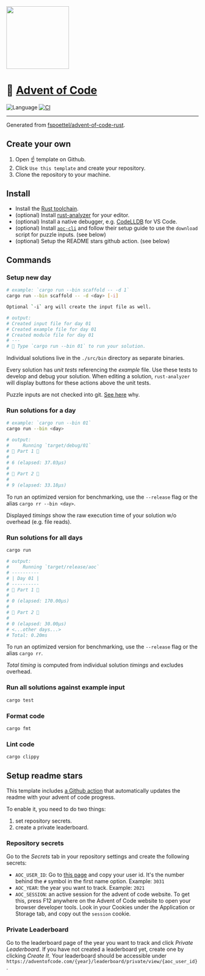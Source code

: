 <img src="./.assets/christmas_ferris.png" width="164" align="center">

# 🎄 [Advent of Code](https://adventofcode.com/)

![Language](https://badgen.net/badge/Language/Rust/orange)
[![CI](https://github.com/fspoettel/advent-of-code-rust/actions/workflows/ci.yml/badge.svg)](https://github.com/fspoettel/advent-of-code-rust/actions/workflows/ci.yml)

<!--- advent_readme_stars table --->

---

Generated from [fspoettel/advent-of-code-rust](https://github.com/fspoettel/advent-of-code-rust).

## Create your own

 1. Open ☝️ template on Github.
 2. Click `Use this template` and create your repository.
 3. Clone the repository to your machine.

## Install

* Install the [Rust toolchain](https://www.rust-lang.org/tools/install).
* (optional) Install [rust-analyzer](https://rust-analyzer.github.io/manual.html) for your editor.
* (optional) Install a native debugger, e.g. [CodeLLDB](https://marketplace.visualstudio.com/items?itemName=vadimcn.vscode-lldb) for VS Code.
* (optional) Install [`aoc-cli`](https://github.com/scarvalhojr/aoc-cli/) and follow their setup guide to use the `download` script for puzzle inputs. (see below)
* (optional) Setup the README stars github action. (see below)

## Commands

### Setup new day

```sh
# example: `cargo run --bin scaffold -- -d 1`
cargo run --bin scaffold -- -d <day> [-i]

Optional `-i` arg will create the input file as well.

# output:
# Created input file for day 01 
# Created example file for day 01
# Created module file for day 01
# ---
# 🎄 Type `cargo run --bin 01` to run your solution.
```

Individual solutions live in the `./src/bin` directory as separate binaries.

Every solution has _unit tests_ referencing the _example_ file. Use these tests to develop and debug your solution. When editing a solution, `rust-analyzer` will display buttons for these actions above the unit tests.

Puzzle inputs are not checked into git. [See here](https://old.reddit.com/r/adventofcode/comments/k99rod/sharing_input_data_were_we_requested_not_to/gf2ukkf/?context=3) why.

### Run solutions for a day

```sh
# example: `cargo run --bin 01`
cargo run --bin <day>

# output:
#     Running `target/debug/01`
# 🎄 Part 1 🎄
#
# 6 (elapsed: 37.03µs)
#
# 🎄 Part 2 🎄
#
# 9 (elapsed: 33.18µs)
```

To run an optimized version for benchmarking, use the `--release` flag or the alias `cargo rr --bin <day>`.

Displayed _timings_ show the raw execution time of your solution w/o overhead (e.g. file reads).

### Run solutions for all days

```sh
cargo run

# output:
#     Running `target/release/aoc`
# ----------
# | Day 01 |
# ----------
# 🎄 Part 1 🎄
#
# 0 (elapsed: 170.00µs)
#
# 🎄 Part 2 🎄
#
# 0 (elapsed: 30.00µs)
# <...other days...>
# Total: 0.20ms
```

To run an optimized version for benchmarking, use the `--release` flag or the alias `cargo rr`.

_Total timing_ is computed from individual solution _timings_ and excludes overhead.

### Run all solutions against example input

```sh
cargo test
```

### Format code

```sh
cargo fmt
```

### Lint code

```sh
cargo clippy
```

## Setup readme stars

This template includes [a Github action](https://github.com/k2bd/advent-readme-stars) that automatically updates the readme with your advent of code progress.

To enable it, you need to do two things:

 1. set repository secrets.
 2. create a private leaderboard.

### Repository secrets

Go to the _Secrets_ tab in your repository settings and create the following secrets:

* `AOC_USER_ID`: Go to [this page](https://adventofcode.com/settings) and copy your user id. It's the number behind the `#` symbol in the first name option. Example: `3031`
* `AOC_YEAR`: the year you want to track. Example: `2021`
* `AOC_SESSION`: an active session for the advent of code website. To get this, press F12 anywhere on the Advent of Code website to open your browser developer tools. Look in your Cookies under the Application or Storage tab, and copy out the `session` cookie.

### Private Leaderboard

Go to the leaderboard page of the year you want to track and click _Private Leaderboard_. If you have not created a leaderboard yet, create one by clicking _Create It_. Your leaderboard should be accessible under `https://adventofcode.com/{year}/leaderboard/private/view/{aoc_user_id}`.
